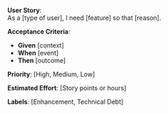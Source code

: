 **User Story**:  
As a [type of user], I need [feature] so that [reason].

**Acceptance Criteria**:
- **Given** [context]
- **When** [event]
- **Then** [outcome]

**Priority**: [High, Medium, Low]

**Estimated Effort**: [Story points or hours]

**Labels**: [Enhancement, Technical Debt]
